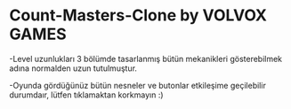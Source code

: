 # Count-Masters-Clone by VOLVOX GAMES

-Level uzunlukları 3 bölümde tasarlanmış bütün mekanikleri gösterebilmek adına normalden uzun tutulmuştur.

-Oyunda gördüğünüz bütün nesneler ve butonlar etkileşime geçilebilir durumdaır, lütfen tıklamaktan korkmayın :)
